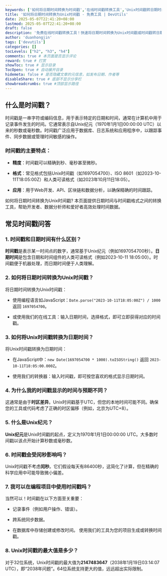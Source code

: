 ```yaml
---
keywords: ['如何将日期时间转换为时间戳','在线时间戳转换工具','Unix时间戳转日期时间','免费时间戳转换器','时间戳生成器']
title: '如何将日期时间转换为Unix时间戳 - 免费工具 | DevUtils'
date: 2025-05-07T22:41:20+08:00
lastmod: 2025-05-07T22:41:20+08:00
draft: false
description: '免费在线时间戳转换工具！快速将日期时间转换为Unix时间戳或时间戳转日期时间，支持多格式，简单易用，立即试用！'
author: 'duanhongjin'
tags: ['devutils']
categories: []
tocLevels: ["h2", "h3", "h4"]
comments: true # 本页面是否显示评论
reward: true # 打赏
showToc: true # 显示目录
TocOpen: true # 自动展开目录
hidemeta: false # 是否隐藏文章的元信息，如发布日期、作者等
disableShare: true # 底部不显示分享栏
showbreadcrumbs: true #顶部显示路径
---
```


## 什么是时间戳？

时间戳是一串字符或编码信息，用于表示特定的日期和时间，通常在计算机中用于记录事件发生的时间。它通常表示自Unix纪元（1970年1月1日00:00:00 UTC）以来的秒数或毫秒数。时间戳广泛应用于数据库、日志系统和应用程序中，以跟踪事件、同步数据或管理时间敏感的操作。

### 时间戳的主要特点：

- **精度**：时间戳可以精确到秒、毫秒甚至微秒。

- **格式**：常见格式包括Unix时间戳（如1697054700）、ISO 8601（如2023-10-11T18:05:00Z）和人类可读格式（如2023年10月11日18:05）。

- **应用**：用于Web开发、API、区块链和数据分析，以确保精确的时间跟踪。

如何将日期时间转换为Unix时间戳? 本页面提供日期时间与时间戳格式之间的转换工具，帮助开发者、数据分析师和爱好者高效处理时间数据。

## 常见时间戳问答

### 1. 时间戳和日期时间有什么区别？

**时间戳**是表示某一时间点的数字，通常基于Unix纪元（例如1697054700秒）。**日期时间**是包含日期和时间组件的人类可读格式（例如2023-10-11 18:05:00）。时间戳便于机器处理，而日期时间便于人类理解。

### 2. 如何将日期时间转换为Unix时间戳？

将日期时间转换为Unix时间戳：

- 使用编程语言如JavaScript：`Date.parse("2023-10-11T18:05:00Z") / 1000` 返回 `1697054700`。
  
- 或使用我们的在线工具：输入日期时间，选择格式，即可立即获得对应的时间戳。

### 3. 如何将Unix时间戳转换为日期时间？

将Unix时间戳转换为日期时间：

- 在JavaScript中：`new Date(1697054700 * 1000).toISOString()` 返回 `2023-10-11T18:05:00.000Z`。
  
- 使用我们的转换器：输入时间戳，即可按您喜欢的格式显示日期时间。

### 4. 为什么我的时间戳显示的时间与预期不同？

这通常是由于**时区差异**。Unix时间戳基于UTC，但您的本地时间可能不同。确保您的工具或代码考虑了正确的时区偏移（例如，北京为UTC+8）。

### 5. 什么是Unix纪元？

**Unix纪元**是Unix时间戳的起点，定义为1970年1月1日00:00:00 UTC。大多数时间戳以该点开始计算秒数或毫秒数。

### 6. 时间戳会受闰秒影响吗？

Unix时间戳不考虑**闰秒**。它们假设每天有86400秒，这简化了计算，但在精确的科学应用中可能导致微小偏差。

### 7. 我可以在编程项目中使用时间戳吗？

当然可以！时间戳在以下方面至关重要：

- 记录事件（例如用户操作、错误）。
  
- 跨系统同步数据。
  
- 在数据库中存储创建或修改时间。 使用我们的工具为您的项目生成或转换时间戳。

### 8. Unix时间戳的最大值是多少？

对于32位系统，Unix时间戳的最大值为**2147483647**（2038年1月19日03:14:07 UTC），即“2038年问题”。64位系统支持更大的值，远远超出实际限制。
